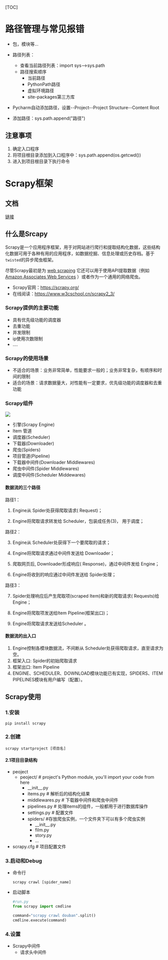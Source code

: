 [TOC]

# 路径管理与常见报错

* 包，模块等...

* 路径列表：
  * 查看当前路径列表：import sys-->sys.path
  * 路径搜索顺序
    * 当前路径
    * PythonPath路径
    * 虚拟环境路径
    * site-packages第三方库

* Pycharm自动添加路径，设置--Project--Project Structure--Content Root

* 添加路径：sys.path.append("路径")

## 注意事项

1. 确定入口程序
2. 将项目根目录添加到入口程序中：sys.path.append(os.getcwd())
3. 进入到项目根目录下执行命令



# Scrapy框架

## 文档

[链接](https://www.w3cschool.cn/scrapy2_3/)

## 什么是Srcapy

Scrapy是一个应用程序框架，用于对网站进行爬行和提取结构化数据，这些结构化数据可用于各种有用的应用程序，如数据挖掘、信息处理或历史存档。基于`twisted`的异步爬虫框架。

尽管Scrapy最初是为 [web scraping](https://en.wikipedia.org/wiki/Web_scraping) 它还可以用于使用API提取数据（例如 [Amazon Associates Web Services](https://affiliate-program.amazon.com/gp/advertising/api/detail/main.html) ）或者作为一个通用的网络爬虫。

* Scrapy官网：https://scrapy.org/
* 在线阅读：https://www.w3cschool.cn/scrapy2_3/

### Scrapy提供的主要功能

* 具有优先级功能的调度器
* 去重功能
* 并发限制
* ip使用次数限制
* ....

### Scrapy的使用场景

* 不适合的场景：业务非常简单，性能要求一般的；业务非常复杂，有顺序和时间的限制
* 适合的场景：请求数据量大，对性能有一定要求，优先级功能的调度器和去重功能

### Scrapy组件

 <img src='https://img-blog.csdnimg.cn/20190420193224499.png'>

* 引擎(Scrapy Engine)
* Item 管道
* 调度器(Scheduler)
* 下载器(Downloader)
* 爬虫(Spiders)
* 项目管道(Pipeline)
* 下载器中间件(Downloader Middlewares)
* 爬虫中间件(Spider Middlewares)
* 调度中间件(Scheduler Middewares)

#### 数据流的三个路径

路径1：

1. Engine从 Spider处获得爬取请求( Request)；

2. Engine将爬取请求转发给 Scheduler，包装成任务(3)， 用于调度；

路径2：

3. Engine从 Scheduler处获得下一个要爬取的请求；

4. Engine将爬取请求通过中间件发送给 Downloader；

5. 爬取网页后, Downloader形成响应( Response)，通过中间件发给 Engine；

6. Engine将收到的响应通过中间件发送给 Spider处理；

路径3：

7. Spider处理响应后产生爬取项(scraped Item)和新的爬取请求( Requests)给Engine；

8. Engine将爬取项发送给Item Pipeline(框架出口)；

9. Engine将爬取请求发送给Scheduler 。

#### 数据流的出入口

1. Engine控制各模块数据流，不间断从 Scheduler处获得爬取请求，直至请求为空。
2. 框架入口: Spider的初始爬取请求
3. 框架出口: Item Pipeline
4. ENGINE、SCHEDULER、DOWNLOAD模块功能已有实现，SPIDERS、ITEM PIPELINES模块有用户编写（配置）。

## Scrapy使用

### 1.安装

```shell
pip install scrapy
```

### 2.创建

```shell
scrapy startproject [项目名]
```

#### 2.1项目目录结构

* peoject
  * peoject/             # project's Python module, you'll import your code from here        
    * \_\_init\_\_.py         
    * items.py          # 解析后的结构化结果      
    * middlewares.py    # 下载器中间件和爬虫中间件
    * pipelines.py      #  处理items的组件，一般都用于进行数据库操作
    * settings.py       # 配置文件 
    * spiders/          #存放爬虫实例，一个文件夹下可以有多个爬虫实例
      * \_\_init\_\_.py
      * film.py
      * story.py
      * ...
* scrapy.cfg            # 项目配置文件

### 3.启动和Debug

* 命令行

  ```shell
  scrapy crawl [spider_name]
  ```

* 启动脚本

  ```Python
  #run.py
  from scrapy import cmdline
  
  command="scrapy crawl douban".split()
  cmdline.execute(command)
  ```

### 4.设置

* Scrapy中间件
  * 请求头中间件

